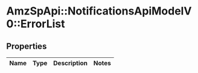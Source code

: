 # AmzSpApi::NotificationsApiModelV0::ErrorList

## Properties
Name | Type | Description | Notes
------------ | ------------- | ------------- | -------------

